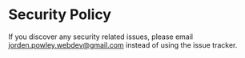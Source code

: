 # Security Policy

If you discover any security related issues, please email jorden.powley.webdev@gmail.com instead of using the issue tracker.
